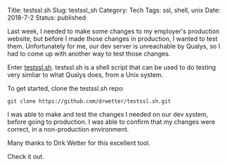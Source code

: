 Title: testssl.sh
Slug: testssl_sh
Category: Tech
Tags: ssl, shell, unix
Date: 2018-7-2
Status: published

Last week, I needed to make some changes to my employer's production website, but
before I made those changes in production, I wanted to test them. Unfortunately
for me, our dev server is unreachable by Qualys, so I had to come up with another
way to test those changes.

Enter [testssl.sh](http://www.testssl.sh/).  testssl.sh is a shell script that
can be used to do testing very simliar to what Qualys does, from a Unix system.

To get started, clone the testssl.sh repo:

`git clone https://github.com/drwetter/testssl.sh.git`

I was able to make and test the changes I needed on our dev system, before going
to production.  I was able to confirm that my changes were correct, in a non-production environment.

Many thanks to Dirk Wetter for this excellent tool.

Check it out.
